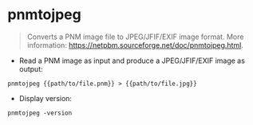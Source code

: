 # pnmtojpeg

> Converts a PNM image file to JPEG/JFIF/EXIF image format.
> More information: <https://netpbm.sourceforge.net/doc/pnmtojpeg.html>.
- Read a PNM image as input and produce a JPEG/JFIF/EXIF image as output:

`pnmtojpeg {{path/to/file.pnm}} > {{path/to/file.jpg}}`

- Display version:

`pnmtojpeg -version`
